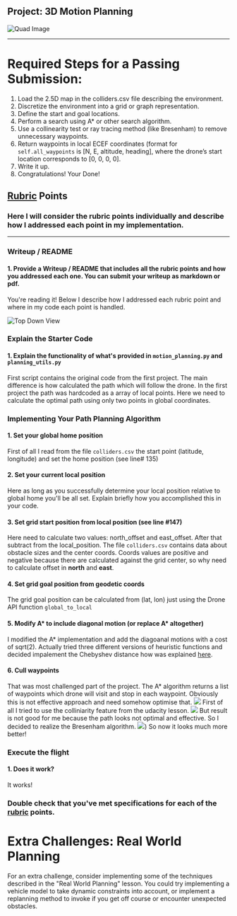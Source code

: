 ## Project: 3D Motion Planning
![Quad Image](./misc/enroute.png)

---


# Required Steps for a Passing Submission:
1. Load the 2.5D map in the colliders.csv file describing the environment.
2. Discretize the environment into a grid or graph representation.
3. Define the start and goal locations.
4. Perform a search using A* or other search algorithm.
5. Use a collinearity test or ray tracing method (like Bresenham) to remove unnecessary waypoints.
6. Return waypoints in local ECEF coordinates (format for `self.all_waypoints` is [N, E, altitude, heading], where the drone’s start location corresponds to [0, 0, 0, 0].
7. Write it up.
8. Congratulations!  Your Done!

## [Rubric](https://review.udacity.com/#!/rubrics/1534/view) Points
### Here I will consider the rubric points individually and describe how I addressed each point in my implementation.  

---
### Writeup / README

#### 1. Provide a Writeup / README that includes all the rubric points and how you addressed each one.  You can submit your writeup as markdown or pdf.  

You're reading it! Below I describe how I addressed each rubric point and where in my code each point is handled.

![Top Down View](./misc/high_up.png)

### Explain the Starter Code

#### 1. Explain the functionality of what's provided in `motion_planning.py` and `planning_utils.py`
First script contains the original code from the first project. The main difference is how calculated the path which will follow the drone.
In the first project the path was hardcoded as a array of local points. Here we need to calculate the optimal path using only two points in global coordinates.

### Implementing Your Path Planning Algorithm

#### 1. Set your global home position
First of all I read from the file `colliders.csv` the start point (latitude, longitude) and set the home position (see line# 135)


#### 2. Set your current local position

Here as long as you successfully determine your local position relative to global home you'll be all set. Explain briefly how you accomplished this in your code.


#### 3. Set grid start position from local position (see line #147)
Here need to calculate two values: north_offset and east_offset. After that subtract from the local_position. The file `colliders.csv` contains data about obstacle sizes and the center coords.
Coords values are positive and negative because there are calculated against the grid center, so why need to calculate offset in **north** and **east**.  

#### 4. Set grid goal position from geodetic coords
The grid goal position can be calculated from (lat, lon) just using the Drone API function `global_to_local`

#### 5. Modify A* to include diagonal motion (or replace A* altogether)
I modified the A* implementation and add the diagoanal motions with a cost of sqrt(2). Actually tried three different versions of heuristic functions and decided impalement the Chebyshev distance 
how was explained [here](http://theory.stanford.edu/~amitp/GameProgramming/Heuristics.html#diagonal-distance).

#### 6. Cull waypoints 
That was most challenged part of the project. The A* algorithm returns a list of waypoints which drone will visit and stop in each waypoint. Obviously this is not effective approach and need somehow 
optimise that. 
![](./misc/a_star.png)
First of all I tried to use the colliniarity feature from the udacity lesson. 
![](./misc/collinear.png)
But result is not good for me because the path looks not optimal and effective.
So I decided to realize the Bresenham algorithm.
![](./misc/bres.png)) 
So now it looks much more better!

### Execute the flight
#### 1. Does it work?
It works!

### Double check that you've met specifications for each of the [rubric](https://review.udacity.com/#!/rubrics/1534/view) points.
  
# Extra Challenges: Real World Planning

For an extra challenge, consider implementing some of the techniques described in the "Real World Planning" lesson. You could try implementing a vehicle model to take dynamic constraints into account, or implement a replanning method to invoke if you get off course or encounter unexpected obstacles.